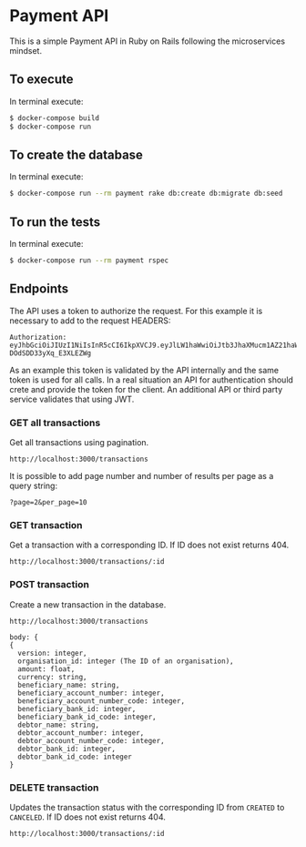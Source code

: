 # Payment API
This is a simple Payment API in Ruby on Rails following the microservices mindset.

## To execute

In terminal execute:

```sh
$ docker-compose build
$ docker-compose run
```

## To create the database

In terminal execute:

```sh
$ docker-compose run --rm payment rake db:create db:migrate db:seed
```

## To run the tests

In terminal execute:

```sh
$ docker-compose run --rm payment rspec
```

## Endpoints

The API uses a token to authorize the request. For this example it is necessary to add to the request HEADERS:

```
Authorization: eyJhbGciOiJIUzI1NiIsInR5cCI6IkpXVCJ9.eyJlLW1haWwiOiJtb3JhaXMucm1AZ21haWwuY29tIiwibmFtZSI6IlJvZHJpZ28gTW9yYWlzIiwidXVpZCI6MTIzM30.tib1NtKu0wUE1N9ISBDmfh-DOdSDD33yXq_E3XLEZWg
```

As an example this token is validated by the API internally and the same token is used for all calls.
In a real situation an API for authentication should crete and provide the token for the client. An additional API or third party service validates that using JWT.

### GET all transactions

Get all transactions using pagination.

```
http://localhost:3000/transactions
```

It is possible to add page number and number of results per page as a query string:
```
?page=2&per_page=10
```

### GET transaction

Get a transaction with a corresponding ID. If ID does not exist returns 404.

```
http://localhost:3000/transactions/:id
```

### POST transaction

Create a new transaction in the database.

```
http://localhost:3000/transactions

body: {
{
  version: integer,
  organisation_id: integer (The ID of an organisation),
  amount: float,
  currency: string,
  beneficiary_name: string,
  beneficiary_account_number: integer,
  beneficiary_account_number_code: integer,
  beneficiary_bank_id: integer,
  beneficiary_bank_id_code: integer,
  debtor_name: string,
  debtor_account_number: integer,
  debtor_account_number_code: integer,
  debtor_bank_id: integer,
  debtor_bank_id_code: integer
}
```

### DELETE transaction

Updates the transaction status with the corresponding ID from `CREATED` to `CANCELED`. If ID does not exist returns 404.

```
http://localhost:3000/transactions/:id
```
